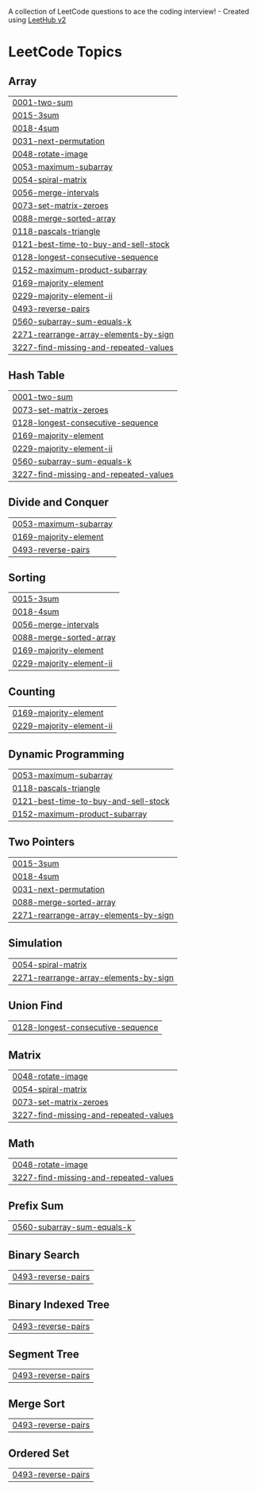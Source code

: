 A collection of LeetCode questions to ace the coding interview! - Created using [LeetHub v2](https://github.com/arunbhardwaj/LeetHub-2.0)
<!---LeetCode Topics Start-->
# LeetCode Topics
## Array
|  |
| ------- |
| [0001-two-sum](https://github.com/omprakash1310/DSA-Codes/tree/master/0001-two-sum) |
| [0015-3sum](https://github.com/omprakash1310/DSA-Codes/tree/master/0015-3sum) |
| [0018-4sum](https://github.com/omprakash1310/DSA-Codes/tree/master/0018-4sum) |
| [0031-next-permutation](https://github.com/omprakash1310/DSA-Codes/tree/master/0031-next-permutation) |
| [0048-rotate-image](https://github.com/omprakash1310/DSA-Codes/tree/master/0048-rotate-image) |
| [0053-maximum-subarray](https://github.com/omprakash1310/DSA-Codes/tree/master/0053-maximum-subarray) |
| [0054-spiral-matrix](https://github.com/omprakash1310/DSA-Codes/tree/master/0054-spiral-matrix) |
| [0056-merge-intervals](https://github.com/omprakash1310/DSA-Codes/tree/master/0056-merge-intervals) |
| [0073-set-matrix-zeroes](https://github.com/omprakash1310/DSA-Codes/tree/master/0073-set-matrix-zeroes) |
| [0088-merge-sorted-array](https://github.com/omprakash1310/DSA-Codes/tree/master/0088-merge-sorted-array) |
| [0118-pascals-triangle](https://github.com/omprakash1310/DSA-Codes/tree/master/0118-pascals-triangle) |
| [0121-best-time-to-buy-and-sell-stock](https://github.com/omprakash1310/DSA-Codes/tree/master/0121-best-time-to-buy-and-sell-stock) |
| [0128-longest-consecutive-sequence](https://github.com/omprakash1310/DSA-Codes/tree/master/0128-longest-consecutive-sequence) |
| [0152-maximum-product-subarray](https://github.com/omprakash1310/DSA-Codes/tree/master/0152-maximum-product-subarray) |
| [0169-majority-element](https://github.com/omprakash1310/DSA-Codes/tree/master/0169-majority-element) |
| [0229-majority-element-ii](https://github.com/omprakash1310/DSA-Codes/tree/master/0229-majority-element-ii) |
| [0493-reverse-pairs](https://github.com/omprakash1310/DSA-Codes/tree/master/0493-reverse-pairs) |
| [0560-subarray-sum-equals-k](https://github.com/omprakash1310/DSA-Codes/tree/master/0560-subarray-sum-equals-k) |
| [2271-rearrange-array-elements-by-sign](https://github.com/omprakash1310/DSA-Codes/tree/master/2271-rearrange-array-elements-by-sign) |
| [3227-find-missing-and-repeated-values](https://github.com/omprakash1310/DSA-Codes/tree/master/3227-find-missing-and-repeated-values) |
## Hash Table
|  |
| ------- |
| [0001-two-sum](https://github.com/omprakash1310/DSA-Codes/tree/master/0001-two-sum) |
| [0073-set-matrix-zeroes](https://github.com/omprakash1310/DSA-Codes/tree/master/0073-set-matrix-zeroes) |
| [0128-longest-consecutive-sequence](https://github.com/omprakash1310/DSA-Codes/tree/master/0128-longest-consecutive-sequence) |
| [0169-majority-element](https://github.com/omprakash1310/DSA-Codes/tree/master/0169-majority-element) |
| [0229-majority-element-ii](https://github.com/omprakash1310/DSA-Codes/tree/master/0229-majority-element-ii) |
| [0560-subarray-sum-equals-k](https://github.com/omprakash1310/DSA-Codes/tree/master/0560-subarray-sum-equals-k) |
| [3227-find-missing-and-repeated-values](https://github.com/omprakash1310/DSA-Codes/tree/master/3227-find-missing-and-repeated-values) |
## Divide and Conquer
|  |
| ------- |
| [0053-maximum-subarray](https://github.com/omprakash1310/DSA-Codes/tree/master/0053-maximum-subarray) |
| [0169-majority-element](https://github.com/omprakash1310/DSA-Codes/tree/master/0169-majority-element) |
| [0493-reverse-pairs](https://github.com/omprakash1310/DSA-Codes/tree/master/0493-reverse-pairs) |
## Sorting
|  |
| ------- |
| [0015-3sum](https://github.com/omprakash1310/DSA-Codes/tree/master/0015-3sum) |
| [0018-4sum](https://github.com/omprakash1310/DSA-Codes/tree/master/0018-4sum) |
| [0056-merge-intervals](https://github.com/omprakash1310/DSA-Codes/tree/master/0056-merge-intervals) |
| [0088-merge-sorted-array](https://github.com/omprakash1310/DSA-Codes/tree/master/0088-merge-sorted-array) |
| [0169-majority-element](https://github.com/omprakash1310/DSA-Codes/tree/master/0169-majority-element) |
| [0229-majority-element-ii](https://github.com/omprakash1310/DSA-Codes/tree/master/0229-majority-element-ii) |
## Counting
|  |
| ------- |
| [0169-majority-element](https://github.com/omprakash1310/DSA-Codes/tree/master/0169-majority-element) |
| [0229-majority-element-ii](https://github.com/omprakash1310/DSA-Codes/tree/master/0229-majority-element-ii) |
## Dynamic Programming
|  |
| ------- |
| [0053-maximum-subarray](https://github.com/omprakash1310/DSA-Codes/tree/master/0053-maximum-subarray) |
| [0118-pascals-triangle](https://github.com/omprakash1310/DSA-Codes/tree/master/0118-pascals-triangle) |
| [0121-best-time-to-buy-and-sell-stock](https://github.com/omprakash1310/DSA-Codes/tree/master/0121-best-time-to-buy-and-sell-stock) |
| [0152-maximum-product-subarray](https://github.com/omprakash1310/DSA-Codes/tree/master/0152-maximum-product-subarray) |
## Two Pointers
|  |
| ------- |
| [0015-3sum](https://github.com/omprakash1310/DSA-Codes/tree/master/0015-3sum) |
| [0018-4sum](https://github.com/omprakash1310/DSA-Codes/tree/master/0018-4sum) |
| [0031-next-permutation](https://github.com/omprakash1310/DSA-Codes/tree/master/0031-next-permutation) |
| [0088-merge-sorted-array](https://github.com/omprakash1310/DSA-Codes/tree/master/0088-merge-sorted-array) |
| [2271-rearrange-array-elements-by-sign](https://github.com/omprakash1310/DSA-Codes/tree/master/2271-rearrange-array-elements-by-sign) |
## Simulation
|  |
| ------- |
| [0054-spiral-matrix](https://github.com/omprakash1310/DSA-Codes/tree/master/0054-spiral-matrix) |
| [2271-rearrange-array-elements-by-sign](https://github.com/omprakash1310/DSA-Codes/tree/master/2271-rearrange-array-elements-by-sign) |
## Union Find
|  |
| ------- |
| [0128-longest-consecutive-sequence](https://github.com/omprakash1310/DSA-Codes/tree/master/0128-longest-consecutive-sequence) |
## Matrix
|  |
| ------- |
| [0048-rotate-image](https://github.com/omprakash1310/DSA-Codes/tree/master/0048-rotate-image) |
| [0054-spiral-matrix](https://github.com/omprakash1310/DSA-Codes/tree/master/0054-spiral-matrix) |
| [0073-set-matrix-zeroes](https://github.com/omprakash1310/DSA-Codes/tree/master/0073-set-matrix-zeroes) |
| [3227-find-missing-and-repeated-values](https://github.com/omprakash1310/DSA-Codes/tree/master/3227-find-missing-and-repeated-values) |
## Math
|  |
| ------- |
| [0048-rotate-image](https://github.com/omprakash1310/DSA-Codes/tree/master/0048-rotate-image) |
| [3227-find-missing-and-repeated-values](https://github.com/omprakash1310/DSA-Codes/tree/master/3227-find-missing-and-repeated-values) |
## Prefix Sum
|  |
| ------- |
| [0560-subarray-sum-equals-k](https://github.com/omprakash1310/DSA-Codes/tree/master/0560-subarray-sum-equals-k) |
## Binary Search
|  |
| ------- |
| [0493-reverse-pairs](https://github.com/omprakash1310/DSA-Codes/tree/master/0493-reverse-pairs) |
## Binary Indexed Tree
|  |
| ------- |
| [0493-reverse-pairs](https://github.com/omprakash1310/DSA-Codes/tree/master/0493-reverse-pairs) |
## Segment Tree
|  |
| ------- |
| [0493-reverse-pairs](https://github.com/omprakash1310/DSA-Codes/tree/master/0493-reverse-pairs) |
## Merge Sort
|  |
| ------- |
| [0493-reverse-pairs](https://github.com/omprakash1310/DSA-Codes/tree/master/0493-reverse-pairs) |
## Ordered Set
|  |
| ------- |
| [0493-reverse-pairs](https://github.com/omprakash1310/DSA-Codes/tree/master/0493-reverse-pairs) |
<!---LeetCode Topics End-->